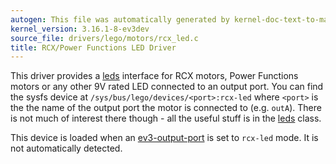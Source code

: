 ```yaml
---
autogen: This file was automatically generated by kernel-doc-text-to-markdown.py
kernel_version: 3.16.1-8-ev3dev
source_file: drivers/lego/motors/rcx_led.c
title: RCX/Power Functions LED Driver
---
```


This driver provides a [leds] interface for RCX motors, Power Functions
motors or any other 9V rated LED connected to an output port. You can find
the sysfs device at `/sys/bus/lego/devices/<port>:rcx-led` where `<port>`
is the the name of the output port the motor is connected to (e.g. `outA`).
There is not much of interest there though - all the useful stuff is in the
[leds] class.

This device is loaded when an [ev3-output-port] is set to `rcx-led` mode.
It is not automatically detected.

[leds]: https://github.com/ev3dev/ev3dev/wiki/Using-the-LEDs
[ev3-output-port]: /docs/ports/legoev3-output-port

